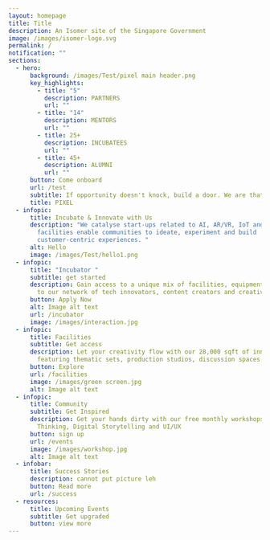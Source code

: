 ```yaml
---
layout: homepage
title: Title
description: An Isomer site of the Singapore Government
image: /images/isomer-logo.svg
permalink: /
notification: ""
sections:
  - hero:
      background: /images/Test/pixel main header.png
      key_highlights:
        - title: "5"
          description: PARTNERS
          url: ""
        - title: "14"
          description: MENTORS
          url: ""
        - title: 25+
          description: INCUBATEES
          url: ""
        - title: 45+
          description: ALUMNI
          url: ""
      button: Come onboard
      url: /test
      subtitle: If opportunity doesn't knock, build a door. We are that door.
      title: PIXEL
  - infopic:
      title: Incubate & Innovate with Us
      description: "We catalyse start-ups related to AI, AR/VR, IoT and robotics. Our
        facilities enable communities to ideate, experiment and build
        customer-centric experiences. "
      alt: Hello
      image: /images/Test/hello1.png
  - infopic:
      title: "Incubator "
      subtitle: get started
      description: Gain access to a unique mix of facilities, equipment and connection
        to our network of tech innovators, content creators and creatives
      button: Apply Now
      alt: Image alt text
      url: /incubator
      image: /images/interaction.jpg
  - infopic:
      title: Facilities
      subtitle: Get access
      description: Let your creativity flow with our 28,000 sqft of innovation space
        featuring thematic sets, production studios, discussion spaces and more
      button: Explore
      url: /facilities
      image: /images/green screen.jpg
      alt: Image alt text
  - infopic:
      title: Community
      subtitle: Get Inspired
      description: Get your hands dirty with our free monthly workshops on Design
        Thinking, Digital Storytelling and UI/UX
      button: sign up
      url: /events
      image: /images/workshop.jpg
      alt: Image alt text
  - infobar:
      title: Success Stories
      description: cannot put picture leh
      button: Read more
      url: /success
  - resources:
      title: Upcoming Events
      subtitle: Get upgraded
      button: view more
---
```

